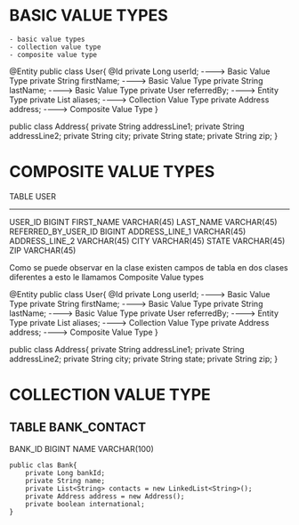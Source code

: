 # BASIC VALUE TYPES
    - basic value types
    - collection value type
    - composite value type

@Entity
public class User{
    @Id
    private Long userId;                            ----> Basic Value Type
    private String firstName;                       ----> Basic Value Type
    private String lastName;                        ----> Basic Value Type
    private User referredBy;                        ----> Entity Type
    private List<String> aliases;                   ----> Collection Value Type
    private Address address;                        ----> Composite Value Type
}



public class Address{
    private String addressLine1;
    private String addressLine2;
    private String city;
    private String state;
    private String zip;
}



# COMPOSITE VALUE TYPES


TABLE USER
__________________

USER_ID                 BIGINT
FIRST_NAME              VARCHAR(45)
LAST_NAME               VARCHAR(45)
REFERRED_BY_USER_ID     BIGINT
ADDRESS_LINE_1          VARCHAR(45)
ADDRESS_LINE_2          VARCHAR(45)
CITY                    VARCHAR(45)
STATE                   VARCHAR(45)
ZIP                     VARCHAR(45)

Como se puede observar en la clase existen campos de tabla en dos clases diferentes
a esto le llamamos Composite Value types

@Entity
public class User{
    @Id
    private Long userId;                            ----> Basic Value Type
    private String firstName;                       ----> Basic Value Type
    private String lastName;                        ----> Basic Value Type
    private User referredBy;                        ----> Entity Type
    private List<String> aliases;                   ----> Collection Value Type
    private Address address;                        ----> Composite Value Type
}



public class Address{
    private String addressLine1;
    private String addressLine2;
    private String city;
    private String state;
    private String zip;
}




# COLLECTION VALUE TYPE


TABLE BANK_CONTACT
------------------------
BANK_ID         BIGINT
NAME            VARCHAR(100)



    public clas Bank{
        private Long bankId;
        private String name;
        private List<String> contacts = new LinkedList<String>();
        private Address address = new Address();
        private boolean international;
    }

